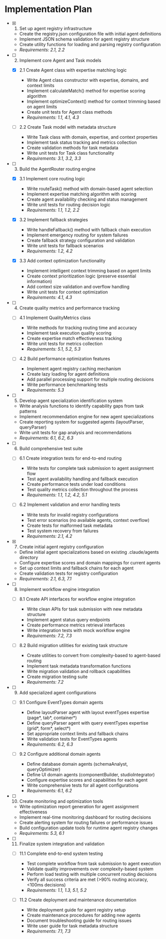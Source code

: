 # Implementation Plan

- [x] 1. Set up agent registry infrastructure

  - Create the registry.json configuration file with initial agent definitions
  - Implement JSON schema validation for agent registry structure
  - Create utility functions for loading and parsing registry configuration
  - _Requirements: 2.1, 2.2_

- [ ] 2. Implement core Agent and Task models

  - [x] 2.1 Create Agent class with expertise matching logic

    - Write Agent class constructor with expertise, domains, and context limits
    - Implement calculateMatch() method for expertise scoring algorithm
    - Implement optimizeContext() method for context trimming based on agent limits
    - Create unit tests for Agent class methods
    - _Requirements: 1.1, 4.1, 4.3_

  - [ ] 2.2 Create Task model with metadata structure
    - Write Task class with domain, expertise, and context properties
    - Implement task status tracking and metrics collection
    - Create validation methods for task metadata
    - Write unit tests for Task class functionality
    - _Requirements: 3.1, 3.2, 3.3_

- [ ] 3. Build the AgentRouter routing engine

  - [x] 3.1 Implement core routing logic

    - Write routeTask() method with domain-based agent selection
    - Implement expertise matching algorithm with scoring
    - Create agent availability checking and status management
    - Write unit tests for routing decision logic
    - _Requirements: 1.1, 1.2, 2.2_

  - [x] 3.2 Implement fallback strategies

    - Write handleFallback() method with fallback chain execution
    - Implement emergency routing for system failures
    - Create fallback strategy configuration and validation
    - Write unit tests for fallback scenarios
    - _Requirements: 1.2, 4.2_

  - [x] 3.3 Add context optimization functionality

    - Implement intelligent context trimming based on agent limits
    - Create context prioritization logic (preserve essential information)
    - Add context size validation and overflow handling
    - Write unit tests for context optimization
    - _Requirements: 4.1, 4.3_

- [ ] 4. Create quality metrics and performance tracking

  - [ ] 4.1 Implement QualityMetrics class

    - Write methods for tracking routing time and accuracy
    - Implement task execution quality scoring
    - Create expertise match effectiveness tracking
    - Write unit tests for metrics collection
    - _Requirements: 5.1, 5.2, 5.3_

  - [ ] 4.2 Build performance optimization features
    - Implement agent registry caching mechanism
    - Create lazy loading for agent definitions
    - Add parallel processing support for multiple routing decisions
    - Write performance benchmarking tests
    - _Requirements: 5.3_

- [ ] 5. Develop agent specialization identification system

  - Write analysis functions to identify capability gaps from task patterns
  - Implement recommendation engine for new agent specializations
  - Create reporting system for suggested agents (layoutParser, queryParser)
  - Write unit tests for gap analysis and recommendations
  - _Requirements: 6.1, 6.2, 6.3_

- [ ] 6. Build comprehensive test suite

  - [ ] 6.1 Create integration tests for end-to-end routing

    - Write tests for complete task submission to agent assignment flow
    - Test agent availability handling and fallback execution
    - Create performance tests under load conditions
    - Test quality metrics collection throughout the process
    - _Requirements: 1.1, 1.2, 4.2, 5.1_

  - [ ] 6.2 Implement validation and error handling tests
    - Write tests for invalid registry configurations
    - Test error scenarios (no available agents, context overflow)
    - Create tests for malformed task metadata
    - Test system recovery from failures
    - _Requirements: 2.1, 4.2_

- [x] 7. Create initial agent registry configuration

  - Define initial agent specializations based on existing .claude/agents directory
  - Configure expertise scores and domain mappings for current agents
  - Set up context limits and fallback chains for each agent
  - Create validation tests for registry configuration
  - _Requirements: 2.1, 6.3, 7.1_

- [ ] 8. Implement workflow engine integration

  - [ ] 8.1 Create API interfaces for workflow engine integration

    - Write clean APIs for task submission with new metadata structure
    - Implement agent status query endpoints
    - Create performance metrics retrieval interfaces
    - Write integration tests with mock workflow engine
    - _Requirements: 7.2, 7.3_

  - [ ] 8.2 Build migration utilities for existing task structure
    - Create utilities to convert from complexity-based to agent-based routing
    - Implement task metadata transformation functions
    - Write migration validation and rollback capabilities
    - Create migration testing suite
    - _Requirements: 7.2_

- [ ] 9. Add specialized agent configurations

  - [ ] 9.1 Configure EventTypes domain agents

    - Define layoutParser agent with layout eventTypes expertise (page*, tab*, container\*)
    - Define queryParser agent with query eventTypes expertise (grid*, form*, select\*)
    - Set appropriate context limits and fallback chains
    - Write validation tests for EventTypes agents
    - _Requirements: 6.2, 6.3_

  - [ ] 9.2 Configure additional domain agents
    - Define database domain agents (schemaAnalyst, queryOptimizer)
    - Define UI domain agents (componentBuilder, studioIntegrator)
    - Configure expertise scores and capabilities for each agent
    - Write comprehensive tests for all agent configurations
    - _Requirements: 6.1, 6.2_

- [ ] 10. Create monitoring and optimization tools

  - Write optimization report generation for agent assignment effectiveness
  - Implement real-time monitoring dashboard for routing decisions
  - Create alerting system for routing failures or performance issues
  - Build configuration update tools for runtime agent registry changes
  - _Requirements: 5.3, 6.1_

- [ ] 11. Finalize system integration and validation

  - [ ] 11.1 Complete end-to-end system testing

    - Test complete workflow from task submission to agent execution
    - Validate quality improvements over complexity-based system
    - Perform load testing with multiple concurrent routing decisions
    - Verify all success criteria are met (>90% routing accuracy, <100ms decisions)
    - _Requirements: 1.1, 1.3, 5.1, 5.2_

  - [ ] 11.2 Create deployment and maintenance documentation
    - Write deployment guide for agent registry setup
    - Create maintenance procedures for adding new agents
    - Document troubleshooting guide for routing issues
    - Write user guide for task metadata structure
    - _Requirements: 7.1, 7.3_
